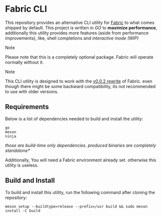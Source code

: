 # Fabric CLI

This repository provides an alternative CLI utility for [Fabric](https://github.com/Fabric-Development/fabric) to what comes shipped by default. This project is written in _GO_ to **maximize performance**, additionally this utility provides more features (aside from performance improvements), like, shell completions and _interactive mode (WIP)_

> [!NOTE]
> Please note that this is a completely optional package. Fabric will operate normally without it.

> [!NOTE]
> This CLI utility is designed to work with the [v0.0.2 rewrite](https://github.com/Fabric-Development/fabric/tree/rewrite) of Fabric. even though there might be some backward compatibility, its not recommended to use with older versions.

## Requirements

Below is a list of dependencies needed to build and install the utility:

```
go
meson
ninja
```

_those are build-time only dependencies. produced binaries are completely standalone\*_

Additionally, You will need a Fabric environment already set. otherwise this utility is useless.

## Build and Install

To build and install this utility, run the following command after cloning the repository:

```
meson setup --buildtype=release --prefix=/usr build && sudo meson install -C build
```
